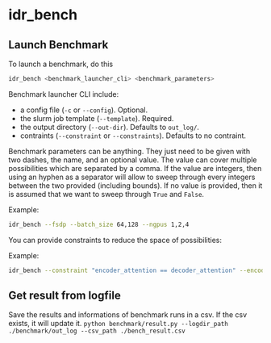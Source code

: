# idr_bench

## Launch Benchmark

To launch a benchmark, do this

```bash
idr_bench <benchmark_launcher_cli> <benchmark_parameters>
```

Benchmark launcher CLI include:
* a config file (`-c` or `--config`). Optional.
* the slurm job template (`--template`). Required.
* the output directory (`--out-dir`). Defaults to `out_log/`.
* contraints (`--constraint` or `--constraints`). Defaults to no contraint.

Benchmark parameters can be anything. They just need to be given with two dashes, the name, and an optional value. The value can cover multiple possibilities which are separated by a comma. If the value are integers, then using an hyphen as a separator will allow to sweep through every integers between the two provided (including bounds). If no value is provided, then it is assumed that we want to sweep through `True` and `False`.

Example:
```bash
idr_bench --fsdp --batch_size 64,128 --ngpus 1,2,4
```

You can provide constraints to reduce the space of possibilities:

Example:
```bash
idr_bench --constraint "encoder_attention == decoder_attention" --encoder_attention base,flash --decoder_attention base,flash
```

## Get result from logfile
Save the results and informations of benchmark runs in a csv. If the csv exists, it will update it.
`python benchmark/result.py --logdir_path ./benchmark/out_log --csv_path ./bench_result.csv`
